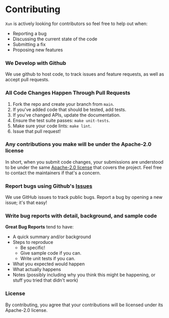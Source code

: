 # Contributing
`Xun` is actively looking for contributors so feel free to help out when:

- Reporting a bug
- Discussing the current state of the code
- Submitting a fix
- Proposing new features

### We Develop with Github
We use github to host code, to track issues and feature requests, as well as accept pull requests.

### All Code Changes Happen Through Pull Requests
1. Fork the repo and create your branch from `main`.
2. If you've added code that should be tested, add tests.
3. If you've changed APIs, update the documentation.
4. Ensure the test suite passes: `make unit-tests`.
5. Make sure your code lints: `make lint`.
6. Issue that pull request!

### Any contributions you make will be under the Apache-2.0 license 
In short, when you submit code changes, your submissions are understood to be under the same [Apache-2.0 license](LICENSE) that covers the project. Feel free to contact the maintainers if that's a concern.

### Report bugs using Github's [Issues](https://github.com/yaitoo/xun/issues)
We use GitHub issues to track public bugs. Report a bug by opening a new issue; it's that easy!

### Write bug reports with detail, background, and sample code
**Great Bug Reports** tend to have:

- A quick summary and/or background
- Steps to reproduce
  - Be specific!
  - Give sample code if you can.
  - Write unit tests if you can.
- What you expected would happen
- What actually happens
- Notes (possibly including why you think this might be happening, or stuff you tried that didn't work)

### License
By contributing, you agree that your contributions will be licensed under its Apache-2.0 license.